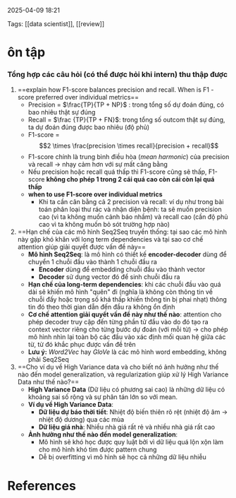 2025-04-09 18:21


Tags: [[data scientist]], [[review]] 

# ôn tập
### Tổng hợp các câu hỏi (có thể được hỏi khi intern) thu thập được 

1. ==explain how F1-score balances precision and recall. When is F1 - score preferred over individual metrics==
	- Precision = $\frac{TP}{TP + NP}$ : trong tổng số dự đoán đúng, có bao nhiêu thật sự đúng
	- Recall = $\frac {TP}{TP + FN}$: trong tổng số outcom thật sự đúng, ta dự đoán đúng được bao nhiêu (độ phủ)
	- F1-score = $$2 \times \frac{precision \times recall}{precision + recall}$$
	- F1-score chính là trung bình điều hòa (*mean harmonic*) của precision và recall -> nhạy cảm hơn với sự mất căng bằng
	- Nếu precision hoặc recall quá thấp thì F1-score cũng sẽ thấp, F1-score **không cho phép 1 trong 2 cái quá cao còn cái còn lại quá thấp**
	- **when to use F1-score over individual metrics** 
		- Khi ta cần cân bằng cả 2 precision và recall: ví dụ như trong bài toán phân loại thư rác và nhận diện bệnh: ta sẽ muốn precision cao (vì ta không muốn cảnh báo nhầm) và recall cao (cần độ phủ cao vì ta không muốn bỏ sót trường hợp nào)
2. ==Hạn chế của các mô hình Seq2Seq truyền thống: tại sao các mô hình này gặp khó khăn với long term dependencies và tại sao cơ chế attention giúp giải quyết được vấn đề này==
	- **Mô hình Seq2Seq**: là mô hình có thiết kế **encoder-decoder** dùng để chuyển 1 chuỗi đầu vào thành 1 chuỗi đầu ra
		- **Encoder** dùng để embedding chuỗi đầu vào thành vector
		- **Decoder** sử dụng vector đó để sinh chuỗi đầu ra
	- **Hạn chế của long-term dependencies**: khi các chuỗi đầu vào quá dài sẽ khiến mô hình "quên" đi (nghĩa là không còn thông tin về chuỗi đấy hoặc trọng số khá thấp khiến thông tin bị phai nhạt) thông tin đó theo thời gian dẫn đến đầu ra không ổn định
	- **Cơ chế attention giải quyết vấn đề này như thế nào**: attention cho phép decoder truy cập đến từng phần tử đầu vào do đó tạo ra context vector riêng cho từng bước dự đoán (với mỗi từ) -> cho phép mô hình nhìn lại toàn bộ các đầu vào xác định mối quan hệ giữa các từ, từ đó khắc phục được vấn đề trên
	- **Lưu ý:** *Word2Vec* hay *GloVe* là các mô hình word embedding, không phải Seq2Seq
3. ==Cho ví dụ về High Variance data và cho biết nó ảnh hưởng như thế nào đến model generalization, và regularization giúp xử lý High Variance Data như thế nào?==
	- **High Variance Data** (Dữ liệu có phương sai cao) là những dữ liệu có khoảng sai số rộng và sự phân tán lớn so với mean.
	- **Ví dụ về High Variance Data**: 
		-  **Dữ liệu dự báo thời tiết**: Nhiệt độ biến thiên rõ rệt (nhiệt độ âm -> nhiệt độ dương) qua các mùa 
		- **Dữ liệu giá nhà**: Nhiều nhà giá rất rẻ và nhiều nhà giá rất cao 
	- **Ảnh hưởng như thế nào đến model generalization**: 
		- Mô hình sẽ khó học được quy luật bởi vì dữ liệu quá lộn xộn làm cho mô hình khó tìm được pattern chung 
		- Dễ bị overfitting vì mô hình sẽ học cả những dữ liệu nhiễu 
# References
